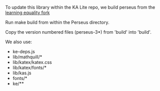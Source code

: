 To update this library within the KA Lite repo, we build perseus from the [learning equality fork](https://github.com/learningequality/perseus)

Run make build from within the Perseus directory.

Copy the version numbered files (perseus-3*) from 'build' into 'build'.

We also use:

* ke-deps.js
* lib/mathquill/*
* lib/katex/katex.css
* lib/katex/fonts/*
* lib/kas.js
* fonts/*
* ke/**